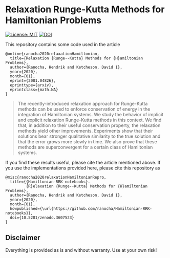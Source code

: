 # Relaxation Runge-Kutta Methods for Hamiltonian Problems

[![License: MIT](https://img.shields.io/badge/License-MIT-success.svg)](https://opensource.org/licenses/MIT)
[![DOI](https://zenodo.org/badge/DOI/10.5281/zenodo.3607523.svg)](https://doi.org/10.5281/zenodo.3607523)

This repository contains some code used in the article
```
@online{ranocha2020relaxationHamiltonian,
  title={Relaxation {Runge--Kutta} Methods for {H}amiltonian Problems},
  author={Ranocha, Hendrik and Ketcheson, David I},
  year={2020},
  month={01},
  eprint={2001.04826},
  eprinttype={arxiv},
  eprintclass={math.NA}
}
```

> The recently-introduced relaxation approach for Runge-Kutta methods can be used to enforce conservation of energy in the integration of Hamiltonian systems. We study the behavior of implicit and explicit relaxation Runge-Kutta methods in this context. We find that, in addition to their useful conservation property, the relaxation methods yield other improvements. Experiments show that their solutions bear stronger qualitative similarity to the true solution and that the error grows more slowly in time. We also prove that these methods are superconvergent for a certain class of Hamiltonian systems.

If you find these results useful, please cite the article mentioned above. If you
use the implementations provided here, please cite this repository as
```
@misc{ranocha2020relaxationHamiltonianRepro,
  title={{Hamiltonian-RRK-notebooks}.
         {R}elaxation {Runge--Kutta} Methods for {H}amiltonian Problems},
  author={Ranocha, Hendrik and Ketcheson, David I},
  year={2020},
  month={01},
  howpublished={\url{https://github.com/ranocha/Hamiltonian-RRK-notebooks}},
  doi={10.5281/zenodo.3607523}
}
```


## Disclaimer

Everything is provided as is and without warranty. Use at your own risk!
